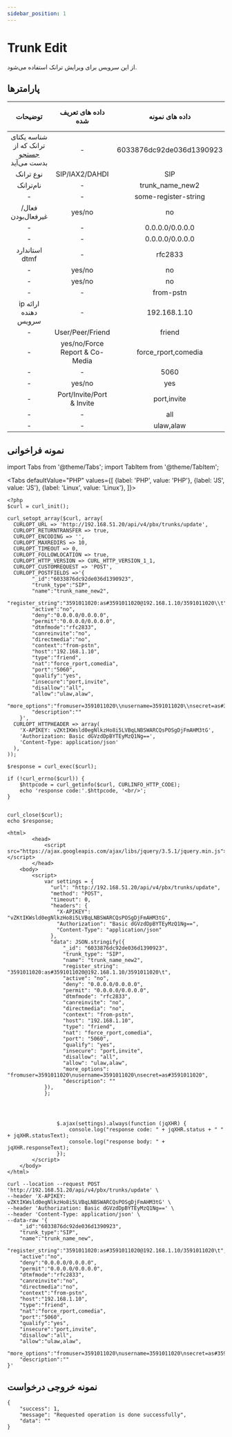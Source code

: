 ```yaml
---
sidebar_position: 1
---
```

# Trunk Edit

از این سرویس برای ویرایش ترانک استفاده می‌شود.

## پارامتر‌ها
|                  توضیحات                 |       داده های تعریف شده       |      داده های نمونه      | پارامترهای ضروری[**]/منطقی[*] |    پارامترها    |
|:----------------------------------------:|:------------------------------:|:------------------------:|:----------------------:|:---------------:|
| شناسه یکتای ترانک که از [جستجو](/docs/developers/api/SimotelAPI/v4/trunks/trunks_search) بدست می‌آید |                -               | 6033876dc92de036d1390923 |           **           |       id_       |
|                 نوع ترانک                |         SIP/IAX2/DAHDI         |            SIP           |            *           |    trunk_type   |
|                 نام‌ترانک                 |                -               |      trunk_name_new2     |            *           |       name      |
|                     -                    |                -               |   some-register-string   |            *           | register_string |
|             فعال/غیرفعال‌بودن             |             yes/no             |            no            |            *           |      active     |
|                     -                    |                -               |      0.0.0.0/0.0.0.0     |            *           |       deny      |
|                     -                    |                -               |      0.0.0.0/0.0.0.0     |            *           |      permit     |
|              استاندارد dtmf              |                -               |          rfc2833         |            *           |     dtmfmode    |
|                     -                    |             yes/no             |            no            |            *           |   canreinvite   |
|                     -                    |             yes/no             |            no            |            *           |   directmedia   |
|                     -                    |                -               |         from-pstn        |            *           |     context     |
|           ip ارائه دهنده سرویس           |                -               |       192.168.1.10       |            *           |       host      |
|                     -                    |        User/Peer/Friend        |          friend          |            *           |       type      |
|                     -                    | yes/no/Force Report & Co-Media |    force_rport,comedia   |            *           |       nat       |
|                     -                    |                -               |           5060           |            *           |       port      |
|                     -                    |             yes/no             |            yes           |            *           |     qualify     |
|                     -                    |    Port/Invite/Port & Invite   |        port,invite       |            *           |     insecure    |
|                     -                    |                -               |            all           |            *           |     disallow    |
|                     -                    |                -               |         ulaw,alaw        |            *           |      allow      |


## نمونه فراخوانی

import Tabs from '@theme/Tabs';
import TabItem from '@theme/TabItem';

<Tabs
    defaultValue="PHP"
    values={[
        {label: 'PHP', value: 'PHP'},
        {label: 'JS', value: 'JS'},
		{label: 'Linux', value: 'Linux'},
    ]}>
<TabItem value="PHP">

	<?php
	$curl = curl_init();

	curl_setopt_array($curl, array(
	  CURLOPT_URL => 'http://192.168.51.20/api/v4/pbx/trunks/update',
	  CURLOPT_RETURNTRANSFER => true,
	  CURLOPT_ENCODING => '',
	  CURLOPT_MAXREDIRS => 10,
	  CURLOPT_TIMEOUT => 0,
	  CURLOPT_FOLLOWLOCATION => true,
	  CURLOPT_HTTP_VERSION => CURL_HTTP_VERSION_1_1,
	  CURLOPT_CUSTOMREQUEST => 'POST',
	  CURLOPT_POSTFIELDS =>'{
			"_id":"6033876dc92de036d1390923",
			"trunk_type":"SIP",
			"name":"trunk_name_new2",
			"register_string":"3591011020:as#3591011020@192.168.1.10/3591011020\\t",
			"active":"no",
			"deny":"0.0.0.0/0.0.0.0",
			"permit":"0.0.0.0/0.0.0.0",
			"dtmfmode":"rfc2833",
			"canreinvite":"no",
			"directmedia":"no",
			"context":"from-pstn",
			"host":"192.168.1.10",
			"type":"friend",
			"nat":"force_rport,comedia",
			"port":"5060",
			"qualify":"yes",
			"insecure":"port,invite",
			"disallow":"all",
			"allow":"ulaw,alaw",
			"more_options":"fromuser=3591011020\\nusername=3591011020\\nsecret=as#3591011020",
			"description":""
		}',
	  CURLOPT_HTTPHEADER => array(
		'X-APIKEY: vZKtIKWsld0egNlkzHo8i5LVBqLNBSWARCQsPOSgDjFmAHM3tG',
		'Authorization: Basic dGVzdDpBYTEyMzQ1Ng==',
		'Content-Type: application/json'
	  ),
	));

	$response = curl_exec($curl);

	if (!curl_errno($curl)) {
		$httpcode = curl_getinfo($curl, CURLINFO_HTTP_CODE);
		echo 'response code:'.$httpcode, '<br/>';
	}


	curl_close($curl);
	echo $response;


</TabItem>
<TabItem value="JS">

	<html>
			<head>
				<script src="https://ajax.googleapis.com/ajax/libs/jquery/3.5.1/jquery.min.js"></script>
			</head>
		<body>
			<script>
				var settings = {
				  "url": "http://192.168.51.20/api/v4/pbx/trunks/update",
				  "method": "POST",
				  "timeout": 0,
				  "headers": {
					"X-APIKEY": "vZKtIKWsld0egNlkzHo8i5LVBqLNBSWARCQsPOSgDjFmAHM3tG",
					"Authorization": "Basic dGVzdDpBYTEyMzQ1Ng==",
					"Content-Type": "application/json"
				  },
				  "data": JSON.stringify({
					  "_id": "6033876dc92de036d1390923",
					  "trunk_type": "SIP",
					  "name": "trunk_name_new2",
					  "register_string": "3591011020:as#3591011020@192.168.1.10/3591011020\t",
					  "active": "no",
					  "deny": "0.0.0.0/0.0.0.0",
					  "permit": "0.0.0.0/0.0.0.0",
					  "dtmfmode": "rfc2833",
					  "canreinvite": "no",
					  "directmedia": "no",
					  "context": "from-pstn",
					  "host": "192.168.1.10",
					  "type": "friend",
					  "nat": "force_rport,comedia",
					  "port": "5060",
					  "qualify": "yes",
					  "insecure": "port,invite",
					  "disallow": "all",
					  "allow": "ulaw,alaw",
					  "more_options": "fromuser=3591011020\nusername=3591011020\nsecret=as#3591011020",
					  "description": ""
				}),
				};




					$.ajax(settings).always(function (jqXHR) {
						console.log("response code: " + jqXHR.status + " " + jqXHR.statusText);
						console.log("response body: " + jqXHR.responseText);
					});
			</script>
		</body>
	</html>
	

</TabItem>
<TabItem value="Linux">

	curl --location --request POST 'http://192.168.51.20/api/v4/pbx/trunks/update' \
	--header 'X-APIKEY: vZKtIKWsld0egNlkzHo8i5LVBqLNBSWARCQsPOSgDjFmAHM3tG' \
	--header 'Authorization: Basic dGVzdDpBYTEyMzQ1Ng==' \
	--header 'Content-Type: application/json' \
	--data-raw '{
		"_id":"6033876dc92de036d1390923",
		"trunk_type":"SIP",
		"name":"trunk_name_new",
		"register_string":"3591011020:as#3591011020@192.168.1.10/3591011020\t",
		"active":"no",
		"deny":"0.0.0.0/0.0.0.0",
		"permit":"0.0.0.0/0.0.0.0",
		"dtmfmode":"rfc2833",
		"canreinvite":"no",
		"directmedia":"no",
		"context":"from-pstn",
		"host":"192.168.1.10",
		"type":"friend",
		"nat":"force_rport,comedia",
		"port":"5060",
		"qualify":"yes",
		"insecure":"port,invite",
		"disallow":"all",
		"allow":"ulaw,alaw",
		"more_options":"fromuser=3591011020\nusername=3591011020\nsecret=as#3591011020",
		"description":""
	}'

</TabItem>
</Tabs>

## نمونه خروجی درخواست

```shell
{
    "success": 1,
    "message": "Requested operation is done successfully",
    "data": ""
}
```
